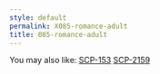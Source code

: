 ```yaml
---
style: default
permalink: X085-romance-adult
title: 085-romance-adult
---
```

You may also like:
[SCP-153](http://scp-wiki.net/scp-153)
[SCP-2159](http://scp-wiki.net/scp-2159)